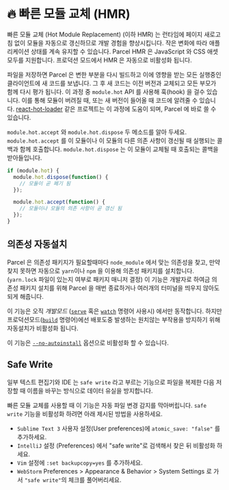 # 🔥 빠른 모듈 교체 (HMR)

빠른 모듈 교체 (Hot Module Replacement) (이하 HMR) 는 런타임에 페이지 새로고침 없이 모듈을 자동으로 갱신하므로 개발 경험을 향상시킵니다. 작은 변화에 따라 애플리케이션 상태를 계속 유지할 수 있습니다. Parcel HMR 은 JavaScript 와 CSS 애셋 모두를 지원합니다. 프로덕션 모드에서 HMR 은 자동으로 비활성화 됩니다.

파일을 저장하면 Parcel 은 변한 부분을 다시 빌드하고 이에 영향을 받는 모든 실행중인 클라이언트에 새 코드를 보냅니다. 그 후 새 코드는 이전 버전과 교체되고 모든 부모가 함께 다시 평가 됩니다. 이 과정 중 `module.hot` API 를 사용해 훅(hook) 을 걸수 있습니다. 이를 통해 모듈이 버려질 때, 또는 새 버전이 들어올 때 코드에 알려줄 수 있습니다. [react-hot-loader](https://github.com/gaearon/react-hot-loader) 같은 프로젝트는 이 과정에 도움이 되며, Parcel 에 바로 쓸 수 있습니다.

`module.hot.accept` 와 `module.hot.dispose` 두 메소드를 알아 두세요. `module.hot.accept` 를 이 모듈이나 이 모듈의 다른 의존 사항이 갱신될 때 실행되는 콜백과 함께 호출합니다. `module.hot.dispose` 는 이 모듈이 교체될 때 호출되는 콜백을 받아들입니다.

```javascript
if (module.hot) {
  module.hot.dispose(function() {
    // 모듈이 곧 폐기 됨
  });

  module.hot.accept(function() {
    // 모듈이나 모듈의 의존 사항이 곧 갱신 됨
  });
}
```

## 의존성 자동설치

Parcel 은 의존성 패키지가 필요할때마다 `node_module` 에서 맞는 의존성을 찾고, 만약 찾지 못하면 자동으로 `yarn`이나 `npm` 을 이용해 의존성 패키지를 설치합니다. (`yarn.lock` 파일이 있는지 여부로 패키지 매니저 결정) 이 기능은 개발자로 하여금 의존성 패키지 설치를 위해 Parcel 을 매번 종료하거나 여러개의 터미널을 띄우지 않아도 되게 해줍니다.

이 기능은 오직 _개발모드_ ([`serve`](cli.md#serve) 혹은 [`watch`](cli.md#watch) 명령어 사용시) 에서만 동작합니다. 하지만 프로덕션모드([`build`](cli.md#build) 명령어)에선 배포도중 발생하는 원치않는 부작용을 방지하기 위해 자동설치가 비활성화 됩니다.

이 기능은 [`--no-autoinstall`](cli.md#disable-autoinstall) 옵션으로 비활성화 할 수 있습니다.

## Safe Write

일부 텍스트 편집기와 IDE 는 `safe write` 라고 부르는 기능으로 파일을 복제한 다음 저장할 때 이름을 바꾸는 방식으로 데이터 유실을 방지합니다.

빠른 모듈 교체를 사용할 때 이 기능은 자동 파일 변경 감지를 막아버립니다. `safe write` 기능을 비활성화 하려면 아래 제시된 방법을 사용하세요.

- `Sublime Text 3` 사용자 설정(User preferences)에 `atomic_save: "false"` 를 추가하세요.
- `IntelliJ` 설정 (Preferences) 에서 "safe write"로 검색해서 찾은 뒤 비활성화 하세요.
- `Vim` 설정에 `:set backupcopy=yes` 를 추가하세요.
- `WebStorm` Preferences > Appearance & Behavior > System Settings 로 가서 `"safe write"`의 체크를 풀어버리세요.
